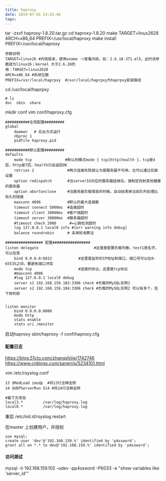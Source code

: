 ```yaml
---
title: haproxy
date: 2019-07-01 13:41:46
tags:
---
```

tar -zxvf haproxy-1.8.20.tar.gz
cd haproxy-1.8.20
make TARGET=linux2628 ARCH=x86_64 PREFIX=/usr/local/haproxy
make install PREFIX=/usr/local/haproxy
```text
参数说明
TARGET=linux26 #内核版本，使用uname -r查看内核，如：2.6.18-371.el5，此时该参数就为linux26；kernel 大于2.6.28的
用：TARGET=linux2628
ARCH=x86_64 #系统位数
PREFIX=/usr/local/haprpxy  #/usr/local/haprpxy为haprpxy安装路径
```
<!-- more -->
cd /usr/local/haprpxy
```text
# ls
doc  sbin  share
```
mkdir conf
vim conf/haproxy.cfg

```text
###########全局配置#########
global
    daemon   # 后台方式运行
    nbproc 1
    pidfile haproxy.pid

###########默认配置#########
defaults
    mode tcp               #默认的模式mode { tcp|http|health }，tcp是4层，http是7层，health只会返回OK
    retries 2               #两次连接失败就认为是服务器不可用，也可以通过后面设置
    option redispatch       #当serverId对应的服务器挂掉后，强制定向到其他健康的服务器
    option abortonclose     #当服务器负载很高的时候，自动结束掉当前队列处理比较久的链接
    maxconn 4096            #默认的最大连接数
    timeout connect 5000ms  #连接超时
    timeout client 30000ms  #客户端超时
    timeout server 30000ms  #服务器超时
    #timeout check 2000      #=心跳检测超时
    log 127.0.0.1 local0 info #[err warning info debug]
    balance roundrobin      # 采用轮询算法

################# 配置#################
listen delegate                         #这里是配置负载均衡，test1是名字，可以任意
    bind 0.0.0.0:6033            #这里是监听的IP地址和端口，端口号可以在0-65535之间，要避免端口冲突
    mode tcp                     #连接的协议，这里是tcp协议
    #maxconn 4086
    #log 127.0.0.1 local0 debug
    server s1 192.168.159.102:3306 check #负载的MySQL实例1
    server s2 192.168.159.104:3306 check #负载的MySQL实例2 可以有多个，往下排列即


listen monitor
    bind 0.0.0.0:8080
    mode http
    stats enable
    stats uri /monitor

```
启动haproxy
sbin/haproxy -f conf/haproxy.cfg

#### 配置日志
https://blog.51cto.com/zhangshijie/1742746
https://www.cnblogs.com/saneri/p/5234101.html

vim /etc/rsyslog.conf
```text
13 $ModLoad imudp  #将13行注释去除
14 $UDPServerRun 514 #将14行注释去除

#最下方添加
local3.*         /var/log/haproxy.log 
local0.*         /var/log/haproxy.log
```

重启
/etc/init.d/rsyslog restart


在master 上创建用户，并授权
```text
use mysql;
create user 'dev'@'192.168.159.%' identified by 'p4ssword';
grant all on *.* to dev@'192.168.159.%' identified by 'p4ssword';
```

#### 访问测试
 mysql -h 192.168.159.102 -udev -pp4ssword -P6033 -e "show variables like 'server_id'"



